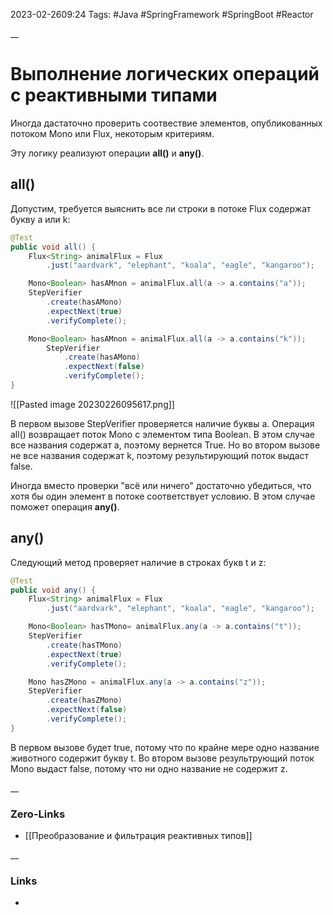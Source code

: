2023-02-2609:24
Tags: #Java #SpringFramework #SpringBoot #Reactor

__
# Выполнение логических операций с реактивными типами
Иногда дастаточно проверить соотвествие элементов, опубликованных потоком Mono или Flux, некоторым критериям.

Эту логику реализуют операции **all()** и **any()**.

## all()
Допустим, требуется выяснить все ли строки в потоке Flux содержат букву a или k:
```java
@Test
public void all() {
	Flux<String> animalFlux = Flux
		.just("aardvark", "elephant", "koala", "eagle", "kangaroo");

	Mono<Boolean> hasAMnon = animalFlux.all(a -> a.contains("a"));
	StepVerifier
		.create(hasAMono) 
		.expectNext(true) 
		.verifyComplete();

	Mono<Boolean> hasAMnon = animalFlux.all(a -> a.contains("k"));
		StepVerifier
			.create(hasAMono) 
			.expectNext(false) 
			.verifyComplete();
}
```
![[Pasted image 20230226095617.png]]

В первом вызове StepVerifier проверяется наличие буквы a. Операция all() возвращает поток Mono с элементом типа Boolean. В этом случае все названия содержат a, поэтому вернется True. Но во втором вызове не все названия содержат k, поэтому результирующий поток выдаст false.

Иногда вместо проверки "всё или ничего" достаточно убедиться, что хотя бы один элемент в потоке соответствует условию. В этом случае поможет операция **any()**. 
## any()
Следующий метод проверяет наличие в строках букв t и z:
```java
@Test
public void any() {
	Flux<String> animalFlux = Flux
		.just("aardvark", "elephant", "koala", "eagle", "kangaroo");

	Mono<Boolean> hasTMono= animalFlux.any(a -> a.contains("t"));
	StepVerifier
		.create(hasTMono) 
		.expectNext(true) 
		.verifyComplete();

	Mono hasZMono = animalFlux.any(a -> a.contains("z")); 
	StepVerifier
		.create(hasZMono) 
		.expectNext(false) 
		.verifyComplete();
}
```
В первом вызове будет true, потому что по крайне мере одно название животного содержит букву t. Во втором вызове результрующий поток Mono выдаст false, потому что ни одно название не содержит z.

__
### Zero-Links
- [[Преобразование и фильтрация реактивных типов]]

__
### Links
- 

